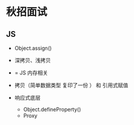 # 秋招面试

## JS
- Object.assign()

- 深拷贝、浅拷贝
- = JS 内存相关
- 拷贝（简单数据类型 复印了一份 ） 和 引用式赋值

- 响应式底层 
    - Object.defineProperty()
    - Proxy 